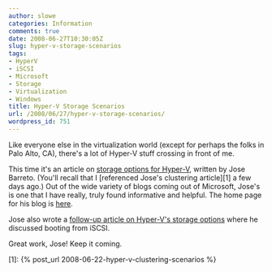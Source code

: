 ```yaml
---
author: slowe
categories: Information
comments: true
date: 2008-06-27T10:30:05Z
slug: hyper-v-storage-scenarios
tags:
- HyperV
- iSCSI
- Microsoft
- Storage
- Virtualization
- Windows
title: Hyper-V Storage Scenarios
url: /2008/06/27/hyper-v-storage-scenarios/
wordpress_id: 751
---
```


Like everyone else in the virtualization world (except for perhaps the folks in Palo Alto, CA), there's a lot of Hyper-V stuff crossing in front of me.

This time it's an article on [storage options for Hyper-V](http://blogs.technet.com/josebda/archive/2008/02/14/storage-options-for-windows-server-2008-s-hyper-v.aspx), written by Jose Barreto. (You'll recall that I [referenced Jose's clustering article][1] a few days ago.) Out of the wide variety of blogs coming out of Microsoft, Jose's is one that I have really, truly found informative and helpful. The home page for his blog is [here](http://blogs.technet.com/josebda/default.aspx).

Jose also wrote a [follow-up article on Hyper-V's storage options](http://blogs.technet.com/josebda/archive/2008/03/06/more-on-storage-options-for-windows-server-2008-s-hyper-v.aspx) where he discussed booting from iSCSI.

Great work, Jose! Keep it coming.

[1]: {% post_url 2008-06-22-hyper-v-clustering-scenarios %}
